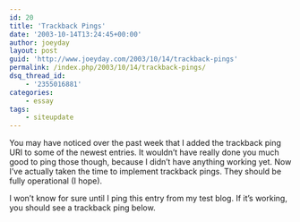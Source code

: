 ```yaml
---
id: 20
title: 'Trackback Pings'
date: '2003-10-14T13:24:45+00:00'
author: joeyday
layout: post
guid: 'http://www.joeyday.com/2003/10/14/trackback-pings'
permalink: /index.php/2003/10/14/trackback-pings/
dsq_thread_id:
    - '2355016881'
categories:
    - essay
tags:
    - siteupdate
---
```


You may have noticed over the past week that I added the trackback ping URI to some of the newest entries. It wouldn’t have really done you much good to ping those though, because I didn’t have anything working yet. Now I’ve actually taken the time to implement trackback pings. They should be fully operational (I hope).

I won’t know for sure until I ping this entry from my test blog. If it’s working, you should see a trackback ping below.